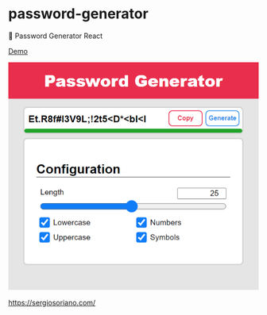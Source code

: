 # password-generator
:key: Password Generator React

[Demo](https://sergiss.github.io/password-generator/)

![Password Generator](https://github.com/sergiss/password-generator/blob/master/password-generator.png?raw=true)

https://sergiosoriano.com/